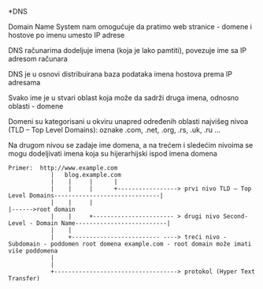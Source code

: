 *DNS 

 Domain Name System nam omogućuje da pratimo web stranice - domene i hostove po imenu umesto IP adrese 
 
 DNS računarima dodeljuje imena (koja je lako pamtiti), povezuje ime sa IP adresom računara
 
 DNS je u osnovi distribuirana baza podataka imena hostova prema IP adresama
 
 Svako ime je u stvari oblast koja može da sadrži druga imena, odnosno oblasti - domene
 
 Domeni su kategorisani u okviru unapred određenih oblasti najvišeg nivoa (TLD – Top Level Domains): oznake .com, .net, .org, .rs, .uk, .ru ...
 
 Na drugom nivou se zadaje ime domena, a na trećem i sledećim nivoima se mogu dodeljivati imena koja su hijerarhijski ispod imena domena
 
    Primer:  http://www.example.com
                |   blog.example.com
                |    |     |      |
                |    |     |      +-----------------> prvi nivo TLD – Top Level Domains------------------------------|
                |    |     |                                                                                         |------>root domain
                |    |     +----------------------- > drugi nivo Second-Level - Domain Name--------------------------|
                |    |
                |    +------------------------- ----> treći nivo - Subdomain - poddomen root domena example.com - root domain može imati više poddomena
                |
                |
                +-----------------------------------> protokol (Hyper Text Transfer)
                     
 